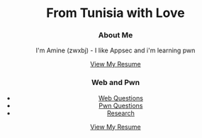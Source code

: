 <div align="center">

# From Tunisia with Love

### About Me
I'm Amine (zwxbj) - I like Appsec and i'm learning pwn

[View My Resume](./resume/Amine.cv.eng.pdf)

### Web and Pwn
- [Web Questions](./ctf-web/)
- [Pwn Questions](./ctf-pwn/)
- [Research](./research/)

[View My Resume](./resume/Amine.cv.eng.pdf)

</div>